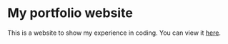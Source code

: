 # My portfolio website

This is a website to show my experience in coding.
You can view it [here](https://roman-14.github.io/Portfolio/).